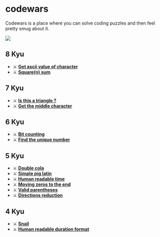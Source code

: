 # codewars
Codewars is a place where you can solve coding puzzles and then feel pretty smug about it.

[<img src="https://www.codewars.com/users/candrasaputra/badges/large">](https://www.codewars.com/users/candrasaputra/)

## 8 Kyu
- :crossed_swords:
[**Get ascii value of character**](8kyu/getAsciiValueOfCharacter.js)
- :crossed_swords:
[**Square(n) sum**](8kyu/squareSum.js)

## 7 Kyu
- :crossed_swords:
[**Is this a triangle ?**](7kyu/isThisATriangle.js)
- :crossed_swords:
[**Get the middle character**](7kyu/getMiddleCharacter.js)

## 6 Kyu
- :crossed_swords:
[**Bit counting**](6kyu/bitCounting.js)
- :crossed_swords:
[**Find the unique number**](6kyu/findUniqueNumber.js)

## 5 Kyu
- :crossed_swords:
[**Double cola**](5kyu/doubleCola.js)
- :crossed_swords:
[**Simple pig latin**](5kyu/simplePigLatin.js)
- :crossed_swords:
[**Human readable time**](5kyu/humanReadableTime.js)
- :crossed_swords:
[**Moving zeros to the end**](5kyu/movingZerosToTheEnd.js)
- :crossed_swords:
[**Valid parentheses**](5kyu/validParentheses.js)
- :crossed_swords:
[**Directions reduction**](5kyu/directionsReduction.js)

## 4 Kyu
- :crossed_swords:
[**Snail**](4kyu/snail.js)
- :crossed_swords:
[**Human readable duration format**](4kyu/humanReadableDurationFormat.js)